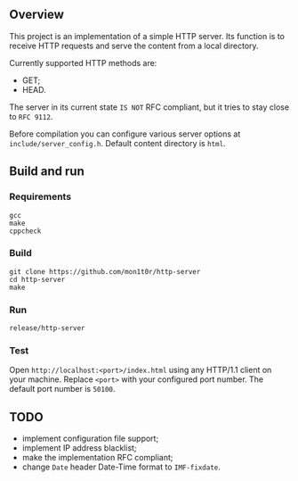 ## Overview
This project is an implementation of a simple HTTP server. Its function is to
receive HTTP requests and serve the content from a local directory.

Currently supported HTTP methods are:
 - GET;
 - HEAD.

The server in its current state `IS NOT` RFC compliant, but it tries to stay
close to `RFC 9112`.

Before compilation you can configure various server options at
`include/server_config.h`. Default content directory is `html`.

## Build and run
### Requirements
```
gcc
make
cppcheck
```

### Build
```
git clone https://github.com/mon1t0r/http-server
cd http-server
make
```

### Run
```
release/http-server
```

### Test
Open `http://localhost:<port>/index.html` using any HTTP/1.1 client on your
machine. Replace `<port>` with your configured port number. The default port
number is `50100`.

## TODO
 - implement configuration file support;
 - implement IP address blacklist;
 - make the implementation RFC compliant;
 - change `Date` header Date-Time format to `IMF-fixdate`.

